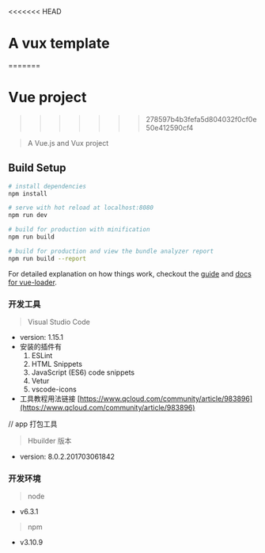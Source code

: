 <<<<<<< HEAD
# A vux template
=======
# Vue project
>>>>>>> 278597b4b3fefa5d804032f0cf0e50e412590cf4

> A Vue.js and Vux project

## Build Setup

``` bash
# install dependencies
npm install

# serve with hot reload at localhost:8080
npm run dev

# build for production with minification
npm run build

# build for production and view the bundle analyzer report
npm run build --report
```

For detailed explanation on how things work, checkout the [guide](http://vuejs-templates.github.io/webpack/) and [docs for vue-loader](http://vuejs.github.io/vue-loader).

### 开发工具
> Visual Studio Code
- version: 1.15.1
- 安装的插件有
  1. ESLint
  2. HTML Snippets
  3. JavaScript (ES6) code snippets
  4. Vetur
  5. vscode-icons
- 工具教程用法链接 [https://www.qcloud.com/community/article/983896](https://www.qcloud.com/community/article/983896)

// app 打包工具
> Hbuilder 版本
- version: 8.0.2.201703061842

### 开发环境
> node 
- v6.3.1

> npm 
- v3.10.9